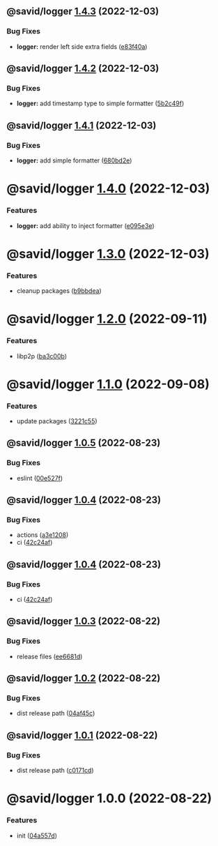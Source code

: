 ## @savid/logger [1.4.3](https://github.com/savid/packages/compare/@savid/logger@1.4.2...@savid/logger@1.4.3) (2022-12-03)


### Bug Fixes

* **logger:** render left side extra fields ([e83f40a](https://github.com/savid/packages/commit/e83f40a332bfbc70733f8d56322ed70be99f92ef))

## @savid/logger [1.4.2](https://github.com/savid/packages/compare/@savid/logger@1.4.1...@savid/logger@1.4.2) (2022-12-03)


### Bug Fixes

* **logger:** add timestamp type to simple formatter ([5b2c49f](https://github.com/savid/packages/commit/5b2c49fe06437b069c52ee1db5e0071a2775a7ae))

## @savid/logger [1.4.1](https://github.com/savid/packages/compare/@savid/logger@1.4.0...@savid/logger@1.4.1) (2022-12-03)


### Bug Fixes

* **logger:** add simple formatter ([680bd2e](https://github.com/savid/packages/commit/680bd2e6d8cb74dd4390b9d5165c5e863bc536e7))

# @savid/logger [1.4.0](https://github.com/savid/packages/compare/@savid/logger@1.3.0...@savid/logger@1.4.0) (2022-12-03)


### Features

* **logger:** add ability to inject formatter ([e095e3e](https://github.com/savid/packages/commit/e095e3e9e943e8a8837922c006b62320b9061343))

# @savid/logger [1.3.0](https://github.com/savid/packages/compare/@savid/logger@1.2.0...@savid/logger@1.3.0) (2022-12-03)


### Features

* cleanup packages ([b9bbdea](https://github.com/savid/packages/commit/b9bbdeaf06102585d2c7246bfce31145e88e962d))

# @savid/logger [1.2.0](https://github.com/savid/packages/compare/@savid/logger@1.1.0...@savid/logger@1.2.0) (2022-09-11)


### Features

* libp2p ([ba3c00b](https://github.com/savid/packages/commit/ba3c00b68fb7d6d27045f819fb0b64c3f2ab52a1))

# @savid/logger [1.1.0](https://github.com/savid/packages/compare/@savid/logger@1.0.5...@savid/logger@1.1.0) (2022-09-08)


### Features

* update packages ([3221c55](https://github.com/savid/packages/commit/3221c5549fbed06055176876cd4fe20d099b4ce3))

## @savid/logger [1.0.5](https://github.com/savid/packages/compare/@savid/logger@1.0.4...@savid/logger@1.0.5) (2022-08-23)


### Bug Fixes

* eslint ([00e527f](https://github.com/savid/packages/commit/00e527f983d4fbe6e06e6920c16d4e9e3dc58574))

## @savid/logger [1.0.4](https://github.com/savid/packages/compare/@savid/logger@1.0.3...@savid/logger@1.0.4) (2022-08-23)


### Bug Fixes

* actions ([a3e1208](https://github.com/savid/packages/commit/a3e1208b1a432feefe1761384b9160d570603aba))
* ci ([42c24af](https://github.com/savid/packages/commit/42c24afe5bd8cf879528c4959bffc51c9c8cf166))

## @savid/logger [1.0.4](https://github.com/savid/packages/compare/@savid/logger@1.0.3...@savid/logger@1.0.4) (2022-08-23)


### Bug Fixes

* ci ([42c24af](https://github.com/savid/packages/commit/42c24afe5bd8cf879528c4959bffc51c9c8cf166))

## @savid/logger [1.0.3](https://github.com/savid/packages/compare/@savid/logger@1.0.2...@savid/logger@1.0.3) (2022-08-22)


### Bug Fixes

* release files ([ee6681d](https://github.com/savid/packages/commit/ee6681d7c68570b31fc832ff0023c8f278386cb2))

## @savid/logger [1.0.2](https://github.com/savid/packages/compare/@savid/logger@1.0.1...@savid/logger@1.0.2) (2022-08-22)


### Bug Fixes

* dist release path ([04af45c](https://github.com/savid/packages/commit/04af45cd96c77cf9f97bc1671949838f2c95eb7a))

## @savid/logger [1.0.1](https://github.com/savid/packages/compare/@savid/logger@1.0.0...@savid/logger@1.0.1) (2022-08-22)


### Bug Fixes

* dist release path ([c0171cd](https://github.com/savid/packages/commit/c0171cdf2d5392abb7861f65336c326e0d8bb981))

# @savid/logger 1.0.0 (2022-08-22)


### Features

* init ([04a557d](https://github.com/savid/packages/commit/04a557d11c29484a98767bc677348f72f38986e6))
